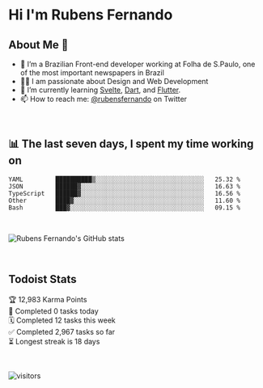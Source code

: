 # Hi I'm Rubens Fernando

## About Me 🚀

- 🌱 I’m a Brazilian Front-end developer working at Folha de S.Paulo, one of the most important newspapers in Brazil
- 👨‍💻 I am passionate about Design and Web Development
- 📖 I’m currently learning [Svelte](https://svelte.dev/), [Dart](https://dart.dev/), and [Flutter](https://flutter.dev/).
- 📫 How to reach me: [@rubensfernando](https://twitter.com/rubensfernando) on Twitter

<br />

## 📊 The last seven days, I spent my time working on

<!--START_SECTION:waka-->
```text
YAML         ██████████▒░░░░░░░░░░░░░░░░░░░░░░░░░░░░░░   25.32 % 
JSON         ██████▓░░░░░░░░░░░░░░░░░░░░░░░░░░░░░░░░░░   16.63 % 
TypeScript   ██████▓░░░░░░░░░░░░░░░░░░░░░░░░░░░░░░░░░░   16.56 % 
Other        ████▓░░░░░░░░░░░░░░░░░░░░░░░░░░░░░░░░░░░░   11.60 % 
Bash         ███▓░░░░░░░░░░░░░░░░░░░░░░░░░░░░░░░░░░░░░   09.15 % 
```
<!--END_SECTION:waka-->

<br />

![Rubens Fernando's GitHub stats](https://github-readme-stats.vercel.app/api?username=rubensfernando&show_icons=true&hide_border=true)

<br />

## Todoist Stats

<!-- TODO-IST:START -->
🏆  12,983 Karma Points           
🌸  Completed 0 tasks today           
🗓  Completed 12 tasks this week           
✅  Completed 2,967 tasks so far           
⏳  Longest streak is 18 days
<!-- TODO-IST:END -->

<br>

![visitors](https://visitor-badge.laobi.icu/badge?page_id=rubensfernando.rubensfernando)
